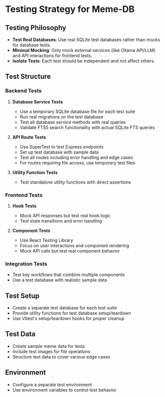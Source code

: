 # Testing Strategy for Meme-DB

## Testing Philosophy

- **Test Real Databases**: Use real SQLite test databases rather than mocks for database tests.
- **Minimal Mocking**: Only mock external services (like Ollama API/LLM) and API interactions for frontend tests.
- **Isolate Tests**: Each test should be independent and not affect others.

## Test Structure

### Backend Tests

1. **Database Service Tests**
   - Use a temporary SQLite database file for each test suite
   - Run real migrations on the test database
   - Test all database service methods with real queries
   - Validate FTS5 search functionality with actual SQLite FTS queries

2. **API Route Tests**
   - Use SuperTest to test Express endpoints
   - Set up test database with sample data
   - Test all routes including error handling and edge cases
   - For routes requiring file access, use temporary test files

3. **Utility Function Tests**
   - Test standalone utility functions with direct assertions

### Frontend Tests

1. **Hook Tests**
   - Mock API responses but test real hook logic
   - Test state transitions and error handling

2. **Component Tests**
   - Use React Testing Library
   - Focus on user interactions and component rendering
   - Mock API calls but test real component behavior

### Integration Tests

- Test key workflows that combine multiple components
- Use a test database with realistic sample data

## Test Setup

- Create a separate test database for each test suite
- Provide utility functions for test database setup/teardown
- Use Vitest's setup/teardown hooks for proper cleanup

## Test Data

- Create sample meme data for tests
- Include test images for file operations
- Structure test data to cover various edge cases

## Environment

- Configure a separate test environment
- Use environment variables to control test behavior